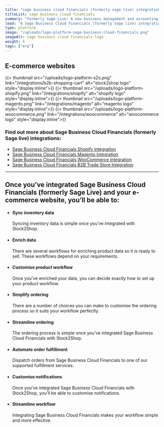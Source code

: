 ```yaml
---
title: "sage business cloud financials (formerly sage live) integration"
titleList: sage business cloud financials
summary: "Formerly Sage Live: A new business management and accounting solution for growing enterprises."
lead: "A Sage Business Cloud Financials (formerly Sage live) integration can streamline your business significantly. See how Sage Business Cloud Financials works with your applications."
type: platform
image: "/uploads/logo-platform-sage-business-cloud-financials.png"
imageAlt: sage business cloud financials logo
weight: 6
tags: ["erp"]
---
```


## E-commerce websites

{{< thumbnail src="/uploads/logo-platform-s2s.png" link="/integrations/b2b-shopping-cart" alt="stock2shop logo" style="display:inline">}}
{{< thumbnail src="/uploads/logo-platform-shopify.png" link="/integrations/shopify" alt="shopify logo" style="display:inline">}}
{{< thumbnail src="/uploads/logo-platform-magento.png" link="/integrations/magento" alt="magento logo" style="display:inline">}}
{{< thumbnail src="/uploads/logo-platform-woocommerce.png" link="/integrations/woocommerce" alt="woocommerce logo" style="display:inline">}}

### Find out more about Sage Business Cloud Financials (formerly Sage live) integrations:

- [Sage Business Cloud Financials Shopify Integration](/integrations/sage-business-cloud-financials-shopify/ "Sage Business Cloud Financials (formerly Sage live) Shopify Integration")
- [Sage Business Cloud Financials Magento Integration](/integrations/sage-business-cloud-financials-magento/ "Sage Business Cloud Financials (formerly Sage live) Magento Integration")
- [Sage Business Cloud Financials WooCommerce Integration](/integrations/sage-business-cloud-financials-woocommerce/ "Sage Business Cloud Financials (formerly Sage live) WooCommerce Integration")
- [Sage Business Cloud Financials B2B Trade Store Integration](/integrations/sage-business-cloud-financials-b2b-trade-store/ "Sage Business Cloud Financials (formerly Sage live) B2B Trade Store Integration")

---

## Once you’ve integrated Sage Business Cloud Financials (formerly Sage Live) and your e-commerce website, you’ll be able to:

*   #### Sync inventory data
    
    Syncing inventory data is simple once you’ve integrated with Stock2Shop.
*   #### Enrich data
    
    There are several workflows for enriching product data so it is ready to sell. These workflows depend on your requirements.
*   #### Customise product workflow
    
    Once you’ve enriched your data, you can decide exactly how to set up your product workflow.
*   #### Simplify ordering
    
    There are a number of choices you can make to customise the ordering process so it suits your workflow perfectly.
*   #### Streamline ordering
    
    The ordering process is simple once you’ve integrated Sage Business Cloud Financials with Stock2Shop.
*   #### Automate order fulfillment
    
    Dispatch orders from Sage Business Cloud Financials to one of our supported fulfillment services.
*   #### Customise notifications
    
    Once you’ve integrated Sage Business Cloud Financials with Stock2Shop, you’ll be able to customise notifications.
*   #### Streamline workflow
    
    Integrating Sage Business Cloud Financials makes your workflow simple and more effective.